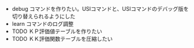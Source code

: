 * debug コマンドを作りたい。USIコマンドと、USIコマンドのデバッグ版を切り替えられるようにした
* learn コマンドのログ調整
* TODO ＫＰ評価値テーブルを作りたい
* TODO ＫＫ評価関数テーブルを圧縮したい
